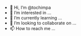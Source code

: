 - 👋 Hi, I’m @tochimpa
- 👀 I’m interested in ...
- 🌱 I’m currently learning ...
- 💞️ I’m looking to collaborate on ...
- 📫 How to reach me ...

<!---
tochimpa/tochimpa is a ✨ special ✨ repository because its `README.md` (this file) appears on your GitHub profile.
You can click the Preview link to take a look at your changes.
--->
